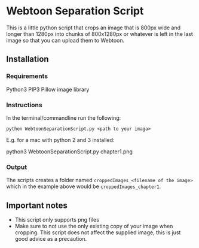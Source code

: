 # Webtoon Separation Script

This is a little python script that crops an image that is 800px wide and longer 
than 1280px into chunks of 800x1280px or whatever is left in the last image so
that you can upload them to Webtoon.

## Installation

### Requirements
Python3
PIP3
Pillow image library

### Instructions

In the terminal/commandline run the following:

    python WebtoonSeparationScript.py <path to your imaga>

E.g. for a mac with python 2 and 3 installed:

   python3 WebtoonSeparationScript.py chapter1.png

### Output

The scripts creates a folder named `croppedImages_<filename of the image>` which in the example above would be `croppedImages_chapter1`.


## Important notes
* This script only supports png files
* Make sure to not use the only existing copy of your image when cropping. This script does not affect the supplied image, this is just good advice as a precaution.

